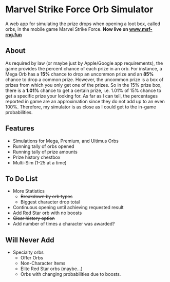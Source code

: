 # Marvel Strike Force Orb Simulator
A web app for simulating the prize drops when opening a loot box, called orbs, in the mobile game Marvel Strike Force.
**Now live on www.msf-rng.fun**

## About
As required by law (or maybe just by Apple/Google app requirements), the game provides the percent chance of each prize in an orb. For instance, a Mega Orb has a **15%** chance to drop an uncommon prize and an **85%** chance to drop a common prize. However, the uncommon prize is a box of prizes from which you only get one of the prizes. So in the 15% prize box, there is a **1.01%** chance to get a certain prize, i.e. 1.01% of 15% chance to get a specific prize your looking for. As far as I can tell, the percentages reported in game are an approximation since they do not add up to an even 100%. Therefore, my simulator is as close as I could get to the in-game probabilities.

## Features
- Simulations for Mega, Premium, and Ultimus Orbs
- Running tally of orbs opened
- Running tally of prize amounts
- Prize history chestbox
- Multi-Sim (1-25 at a time)

## To Do List
- More Statistics
	- ~~Breakdown by orb types~~
	- Biggest character drop total
- Continuous opening until achieving requested result
- Add Red Star orb with no boosts
- ~~Clear history option~~
- Add number of times a character was awarded?

## Will Never Add
- Specialty orbs
	- Offer Orbs
	- Non-Character Items
	- Elite Red Star orbs (maybe...)
	- Orbs with changing probabilities due to boosts.
